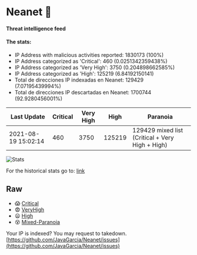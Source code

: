 # Neanet :hocho:
#### Threat intelligence feed
#### The stats:

- IP Address with malicious activities reported: 1830173 (100%)
- IP Address categorized as 'Critical':  460 (0.0251342359438%)
- IP Address categorized as 'Very High':  3750 (0.204898662585%)
- IP Address categorized as 'High':  125219 (6.84192150141)
- Total de direcciones IP indexadas en Neanet:  129429 (7.07195439994%)
- Total de direcciones IP descartadas en Neanet:  1700744 (92.9280456001%)

| Last Update | Critical | Very High | High | Paranoia |
| --- | --- | --- | --- | --- |
| 2021-08-19 15:02:14 | 460 | 3750 | 125219 | 129429 mixed list (Critical + Very High + High)|

![Stats](https://docs.google.com/spreadsheets/d/e/2PACX-1vSnaNMIXVabIpDJjufMlzH7poXnshF3mgd8Is1g9ytUEzVsP5my4Trn8f-xkoLLQ38xpL3HtmUexLo6/pubchart?oid=501124687&format=image)

For the historical stats go to: [link](/stats.csv)
## Raw
- :scream: [Critical](https://raw.githubusercontent.com/JavaGarcia/Neanet/master/blacklists/neanet_critical.txt)
- :fearful: [VeryHigh](https://raw.githubusercontent.com/JavaGarcia/Neanet/master/blacklists/neanet_veryHigh.txtt)
- :frowning: [High](https://raw.githubusercontent.com/JavaGarcia/Neanet/master/blacklists/neanet_high.txt)
- :dizzy_face: [Mixed-Paranoia](https://raw.githubusercontent.com/JavaGarcia/Neanet/master/blacklists/neanet_all.txt)


Your IP is indexed? You may request to takedown. [https://github.com/JavaGarcia/Neanet/issues](https://github.com/JavaGarcia/Neanet/issues)





























































































































































































































































































































































































































































































































































































































































































































































































































































































































































































































































































































































































































































































































































































































































































































































































































































































































































































































































































































































































































































































































































































































































































































































































































































































































































































































































































































































































































































































































































































































































































































































































































































































































































































































































































































































































































































































































































































































































































































































































































































































































































































































































































































































































































































































































































































































































































































































































































































































































































































































































































































































































































































































































































































































































































































































































































































































































































































































































































































































































































































































































































































































































































































































































































































































































































































































































































































































































































































































































































































































































































































































































































































































































































































































































































































































































































































































































































































































































































































































































































































































































































































































































































































































































































































